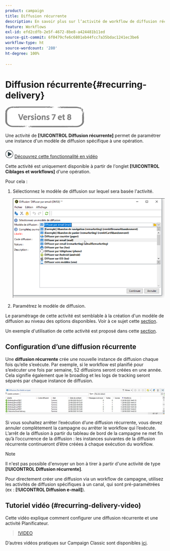 ```yaml
---
product: campaign
title: Diffusion récurrente
description: En savoir plus sur l’activité de workflow de diffusion récurrente
feature: Workflows
exl-id: efd2cdfb-2e5f-4672-8be8-a424481b11ed
source-git-commit: 6f0479cfe6c6801eb44fcc7a35bdac1241ec3be6
workflow-type: ht
source-wordcount: '280'
ht-degree: 100%

---
```


# Diffusion récurrente{#recurring-delivery}

![](../../assets/common.svg)

Une activité de **[!UICONTROL Diffusion récurrente]** permet de paramétrer une instance d&#39;un modèle de diffusion spécifique à une opération.

![](assets/do-not-localize/how-to-video.png) [Découvrez cette fonctionnalité en vidéo](#recurring-delivery-video)

Cette activité est uniquement disponible à partir de l&#39;onglet **[!UICONTROL Ciblages et workflows]** d&#39;une opération.

Pour cela :

1. Sélectionnez le modèle de diffusion sur lequel sera basée l&#39;activité.

   ![](assets/recurring_delivery_001.png)

1. Paramétrez le modèle de diffusion.

Le paramétrage de cette activité est semblable à la création d&#39;un modèle de diffusion au niveau des options disponibles. Voir à ce sujet cette [section](../../delivery/using/about-templates.md).

Un exemple d&#39;utilisation de cette activité est proposé dans cette [section](sending-a-birthday-email.md#creating-a-recurring-delivery-in-a-targeting-workflow).

## Configuration d’une diffusion récurrente

Une **diffusion récurrente** crée une nouvelle instance de diffusion chaque fois qu’elle s’exécute. Par exemple, si le workflow est planifié pour s’exécuter une fois par semaine, 52 diffusions seront créées en une année. Cela signifie également que le broadlog et les logs de tracking seront séparés par chaque instance de diffusion.

![Diffusion récurrente](assets/delivery_recurring.jpg)

Si vous souhaitez arrêter lʼexécution dʼune diffusion récurrente, vous devez annuler complètement la campagne ou arrêter le workflow qui lʼexécute. Lʼarrêt de la diffusion à partir du tableau de bord de la campagne ne met fin quʼà lʼoccurrence de la diffusion : les instances suivantes de la diffusion récurrente continueront dʼêtre créées à chaque exécution du workflow.

>[!NOTE]
>
>Il n&#39;est pas possible d&#39;envoyer un bon à tirer à partir d&#39;une activité de type **[!UICONTROL Diffusion récurrente]**.
> 
>Pour directement créer une diffusion via un workflow de campagne, utilisez les activités de diffusion spécifiques à un canal, qui sont pré-paramétrées (ex : **[!UICONTROL Diffusion e-mail]**).

## Tutoriel vidéo (#recurring-delivery-video)

Cette vidéo explique comment configurer une diffusion récurrente et une activité Planificateur.

>[!VIDEO](https://video.tv.adobe.com/v/25040?quality=12)

D’autres vidéos pratiques sur Campaign Classic sont disponibles [ici](https://experienceleague.adobe.com/docs/campaign-classic-learn/tutorials/overview.html?lang=fr).
